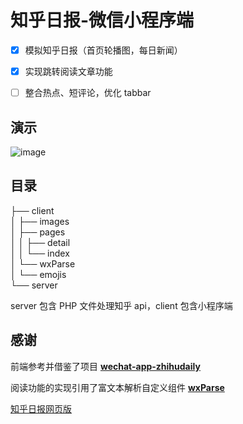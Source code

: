 # 知乎日报-微信小程序端

- [x] 模拟知乎日报（首页轮播图，每日新闻）

- [x] 实现跳转阅读文章功能

- [ ] 整合热点、短评论，优化 tabbar  


## 演示

![image](https://github.com/Evilran/weapp-zhihudaily/blob/master/demo.gif)  




## 目录

├── client  
│   ├── images  
│   ├── pages  
│   │   ├── detail  
│   │   └── index  
│   └── wxParse  
│       └── emojis  
└── server  
  


server 包含 PHP 文件处理知乎 api，client 包含小程序端  



## 感谢

前端参考并借鉴了项目 [**wechat-app-zhihudaily**](https://github.com/myronliu347/wechat-app-zhihudaily)  

阅读功能的实现引用了富文本解析自定义组件 [**wxParse**](https://github.com/icindy/wxParse)  

[知乎日报网页版](https://yian.me/zhihu/)   






